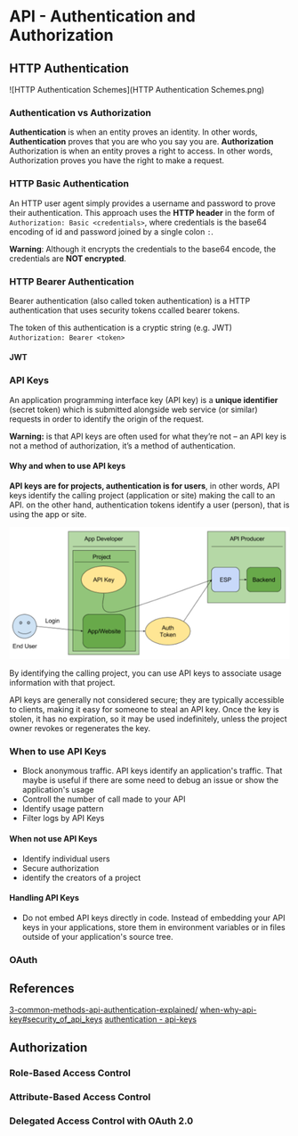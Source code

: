 # API - Authentication and Authorization



## HTTP Authentication
![HTTP Authentication Schemes](HTTP Authentication Schemes.png)

### Authentication vs Authorization
**Authentication** is when an entity proves an identity. In other words, **Authentication** proves that you are who you say you are.
**Authorization** Authorization is when an entity proves a right to access. In other words, Authorization proves you have the right to make a request. 

### HTTP Basic Authentication
An HTTP user agent simply provides a username and password to prove their authentication. This approach uses the **HTTP header** in the form of `Authorization: Basic <credentials>`, where credentials is the base64 encoding of id and password joined by a single colon `:`. 

**Warning**: Although it encrypts the credentials to the base64 encode, the credentials are **NOT encrypted**.

### HTTP Bearer Authentication
Bearer authentication (also called token authentication) is a HTTP authentication that uses security tokens ccalled bearer tokens.

The token of this authentication is a cryptic string (e.g. JWT)
`Authorization: Bearer <token>`

#### JWT

### API Keys
An application programming interface key (API key) is a **unique identifier** (secret token) which is submitted alongside web service (or similar) requests in order to identify the origin of the request. 

**Warning:** is that API keys are often used for what they’re not – an API key is not a method of authorization, it’s a method of authentication. 

#### Why and when to use API keys
**API keys are for projects, authentication is for users**, in other words, API keys identify the calling project (application or site) making the call to an API. on the other hand, authentication tokens identify a user (person), that is using the app or site.

![Abstract Protocol Flow](Resources/api_keys_overview.png)

By identifying the calling project, you can use API keys to associate usage information with that project.

API keys are generally not considered secure; they are typically accessible to clients, making it easy for someone to steal an API key. Once the key is stolen, it has no expiration, so it may be used indefinitely, unless the project owner revokes or regenerates the key.

### When to use API Keys
* Block anonymous traffic. API keys identify an application's traffic. That maybe is useful if there are some need to debug an issue or show the application's usage
* Controll the number of call made to your API
* Identify usage pattern
* Filter logs by API Keys

#### When not use API Keys
* Identify individual users
* Secure authorization
* identify the creators of a project

#### Handling API Keys
* Do not embed API keys directly in code. Instead of embedding your API keys in your applications, store them in environment variables or in files outside of your application's source tree.


### OAuth

## References
[3-common-methods-api-authentication-explained/](https://nordicapis.com/3-common-methods-api-authentication-explained/)
[when-why-api-key#security_of_api_keys](https://cloud.google.com/endpoints/docs/openapi/when-why-api-key#security_of_api_keys)
[authentication - api-keys](https://cloud.google.com/docs/authentication/api-keys)

## Authorization
### Role-Based Access Control
### Attribute-Based Access Control
### Delegated Access Control with OAuth 2.0


